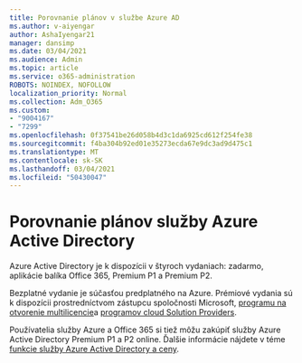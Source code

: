 ```yaml
---
title: Porovnanie plánov v službe Azure AD
ms.author: v-aiyengar
author: AshaIyengar21
manager: dansimp
ms.date: 03/04/2021
ms.audience: Admin
ms.topic: article
ms.service: o365-administration
ROBOTS: NOINDEX, NOFOLLOW
localization_priority: Normal
ms.collection: Adm_O365
ms.custom:
- "9004167"
- "7299"
ms.openlocfilehash: 0f37541be26d058b4d3c1da6925cd612f254fe38
ms.sourcegitcommit: f4ba304b92ed01e35273ecda67e9dc3ad9d475c1
ms.translationtype: MT
ms.contentlocale: sk-SK
ms.lasthandoff: 03/04/2021
ms.locfileid: "50430047"
---
```

# <a name="azure-active-directory-plans-comparison"></a>Porovnanie plánov služby Azure Active Directory

Azure Active Directory je k dispozícii v štyroch vydaniach: zadarmo, aplikácie balíka Office 365, Premium P1 a Premium P2.

Bezplatné vydanie je súčasťou predplatného na Azure. Prémiové vydania sú k dispozícii prostredníctvom zástupcu spoločnosti Microsoft, [programu na otvorenie multilicencie](https://go.microsoft.com/fwlink/?linkid=2110873)a [programov cloud Solution Providers](https://go.microsoft.com/fwlink/?LinkId=614968&clcid=0x409).

Používatelia služby Azure a Office 365 si tiež môžu zakúpiť služby Azure Active Directory Premium P1 a P2 online. Ďalšie informácie nájdete v téme [funkcie služby Azure Active Directory a ceny](https://go.microsoft.com/fwlink/?linkid=2081447).
